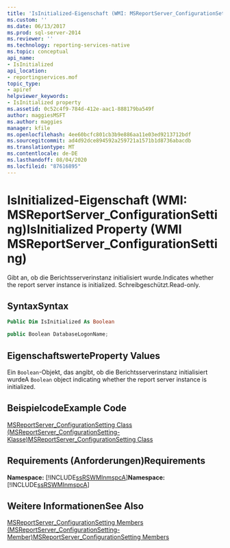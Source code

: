 ```yaml
---
title: 'IsInitialized-Eigenschaft (WMI: MSReportServer_ConfigurationSetting) | Microsoft-Dokumentation'
ms.custom: ''
ms.date: 06/13/2017
ms.prod: sql-server-2014
ms.reviewer: ''
ms.technology: reporting-services-native
ms.topic: conceptual
api_name:
- IsInitialized
api_location:
- reportingservices.mof
topic_type:
- apiref
helpviewer_keywords:
- IsInitialized property
ms.assetid: 0c52c4f9-784d-412e-aac1-888179ba549f
author: maggiesMSFT
ms.author: maggies
manager: kfile
ms.openlocfilehash: 4ee60bcfc801cb3b9e886aa11e03ed9213712bdf
ms.sourcegitcommit: ad4d92dce894592a259721a1571b1d8736abacdb
ms.translationtype: MT
ms.contentlocale: de-DE
ms.lasthandoff: 08/04/2020
ms.locfileid: "87616895"
---
```

# <a name="isinitialized-property-wmi-msreportserver_configurationsetting"></a><span data-ttu-id="80b7b-102">IsInitialized-Eigenschaft (WMI: MSReportServer_ConfigurationSetting)</span><span class="sxs-lookup"><span data-stu-id="80b7b-102">IsInitialized Property (WMI MSReportServer_ConfigurationSetting)</span></span>
  <span data-ttu-id="80b7b-103">Gibt an, ob die Berichtsserverinstanz initialisiert wurde.</span><span class="sxs-lookup"><span data-stu-id="80b7b-103">Indicates whether the report server instance is initialized.</span></span> <span data-ttu-id="80b7b-104">Schreibgeschützt.</span><span class="sxs-lookup"><span data-stu-id="80b7b-104">Read-only.</span></span>  
  
## <a name="syntax"></a><span data-ttu-id="80b7b-105">Syntax</span><span class="sxs-lookup"><span data-stu-id="80b7b-105">Syntax</span></span>  
  
```vb  
Public Dim IsInitialized As Boolean  
```  
  
```csharp  
public Boolean DatabaseLogonName;  
```  
  
## <a name="property-values"></a><span data-ttu-id="80b7b-106">Eigenschaftswerte</span><span class="sxs-lookup"><span data-stu-id="80b7b-106">Property Values</span></span>  
 <span data-ttu-id="80b7b-107">Ein `Boolean`-Objekt, das angibt, ob die Berichtsserverinstanz initialisiert wurde</span><span class="sxs-lookup"><span data-stu-id="80b7b-107">A `Boolean` object indicating whether the report server instance is initialized.</span></span>  
  
## <a name="example-code"></a><span data-ttu-id="80b7b-108">Beispielcode</span><span class="sxs-lookup"><span data-stu-id="80b7b-108">Example Code</span></span>  
 [<span data-ttu-id="80b7b-109">MSReportServer_ConfigurationSetting Class (MSReportServer_ConfigurationSetting-Klasse)</span><span class="sxs-lookup"><span data-stu-id="80b7b-109">MSReportServer_ConfigurationSetting Class</span></span>](msreportserver-configurationsetting-class.md)  
  
## <a name="requirements"></a><span data-ttu-id="80b7b-110">Requirements (Anforderungen)</span><span class="sxs-lookup"><span data-stu-id="80b7b-110">Requirements</span></span>  
 <span data-ttu-id="80b7b-111">**Namespace:** [!INCLUDE[ssRSWMInmspcA](../../includes/ssrswminmspca-md.md)]</span><span class="sxs-lookup"><span data-stu-id="80b7b-111">**Namespace:** [!INCLUDE[ssRSWMInmspcA](../../includes/ssrswminmspca-md.md)]</span></span>  
  
## <a name="see-also"></a><span data-ttu-id="80b7b-112">Weitere Informationen</span><span class="sxs-lookup"><span data-stu-id="80b7b-112">See Also</span></span>  
 [<span data-ttu-id="80b7b-113">MSReportServer_ConfigurationSetting Members (MSReportServer_ConfigurationSetting-Member)</span><span class="sxs-lookup"><span data-stu-id="80b7b-113">MSReportServer_ConfigurationSetting Members</span></span>](msreportserver-configurationsetting-members.md)  
  
  
